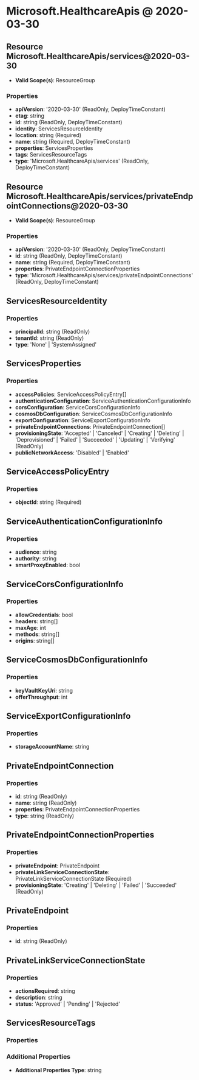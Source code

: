 # Microsoft.HealthcareApis @ 2020-03-30

## Resource Microsoft.HealthcareApis/services@2020-03-30
* **Valid Scope(s)**: ResourceGroup
### Properties
* **apiVersion**: '2020-03-30' (ReadOnly, DeployTimeConstant)
* **etag**: string
* **id**: string (ReadOnly, DeployTimeConstant)
* **identity**: ServicesResourceIdentity
* **location**: string (Required)
* **name**: string (Required, DeployTimeConstant)
* **properties**: ServicesProperties
* **tags**: ServicesResourceTags
* **type**: 'Microsoft.HealthcareApis/services' (ReadOnly, DeployTimeConstant)

## Resource Microsoft.HealthcareApis/services/privateEndpointConnections@2020-03-30
* **Valid Scope(s)**: ResourceGroup
### Properties
* **apiVersion**: '2020-03-30' (ReadOnly, DeployTimeConstant)
* **id**: string (ReadOnly, DeployTimeConstant)
* **name**: string (Required, DeployTimeConstant)
* **properties**: PrivateEndpointConnectionProperties
* **type**: 'Microsoft.HealthcareApis/services/privateEndpointConnections' (ReadOnly, DeployTimeConstant)

## ServicesResourceIdentity
### Properties
* **principalId**: string (ReadOnly)
* **tenantId**: string (ReadOnly)
* **type**: 'None' | 'SystemAssigned'

## ServicesProperties
### Properties
* **accessPolicies**: ServiceAccessPolicyEntry[]
* **authenticationConfiguration**: ServiceAuthenticationConfigurationInfo
* **corsConfiguration**: ServiceCorsConfigurationInfo
* **cosmosDbConfiguration**: ServiceCosmosDbConfigurationInfo
* **exportConfiguration**: ServiceExportConfigurationInfo
* **privateEndpointConnections**: PrivateEndpointConnection[]
* **provisioningState**: 'Accepted' | 'Canceled' | 'Creating' | 'Deleting' | 'Deprovisioned' | 'Failed' | 'Succeeded' | 'Updating' | 'Verifying' (ReadOnly)
* **publicNetworkAccess**: 'Disabled' | 'Enabled'

## ServiceAccessPolicyEntry
### Properties
* **objectId**: string (Required)

## ServiceAuthenticationConfigurationInfo
### Properties
* **audience**: string
* **authority**: string
* **smartProxyEnabled**: bool

## ServiceCorsConfigurationInfo
### Properties
* **allowCredentials**: bool
* **headers**: string[]
* **maxAge**: int
* **methods**: string[]
* **origins**: string[]

## ServiceCosmosDbConfigurationInfo
### Properties
* **keyVaultKeyUri**: string
* **offerThroughput**: int

## ServiceExportConfigurationInfo
### Properties
* **storageAccountName**: string

## PrivateEndpointConnection
### Properties
* **id**: string (ReadOnly)
* **name**: string (ReadOnly)
* **properties**: PrivateEndpointConnectionProperties
* **type**: string (ReadOnly)

## PrivateEndpointConnectionProperties
### Properties
* **privateEndpoint**: PrivateEndpoint
* **privateLinkServiceConnectionState**: PrivateLinkServiceConnectionState (Required)
* **provisioningState**: 'Creating' | 'Deleting' | 'Failed' | 'Succeeded' (ReadOnly)

## PrivateEndpoint
### Properties
* **id**: string (ReadOnly)

## PrivateLinkServiceConnectionState
### Properties
* **actionsRequired**: string
* **description**: string
* **status**: 'Approved' | 'Pending' | 'Rejected'

## ServicesResourceTags
### Properties
### Additional Properties
* **Additional Properties Type**: string

